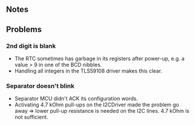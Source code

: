 ## Notes

## Problems

### 2nd digit is blank
- The RTC sometimes has garbage in its registers after power-up, e.g. a value >
  9 in one of the BCD nibbles.
- Handling all integers in the TLS59108 driver makes this clear.

### Separator doesn't blink
- Separator MCU didn't ACK its configuration words.
- Activating 4.7 kOhm pull-ups on the I2CDriver made the problem go away =>
  lower pull-up resistance is needed on the I2C lines. 4.7 kOhm is not
  sufficient.
